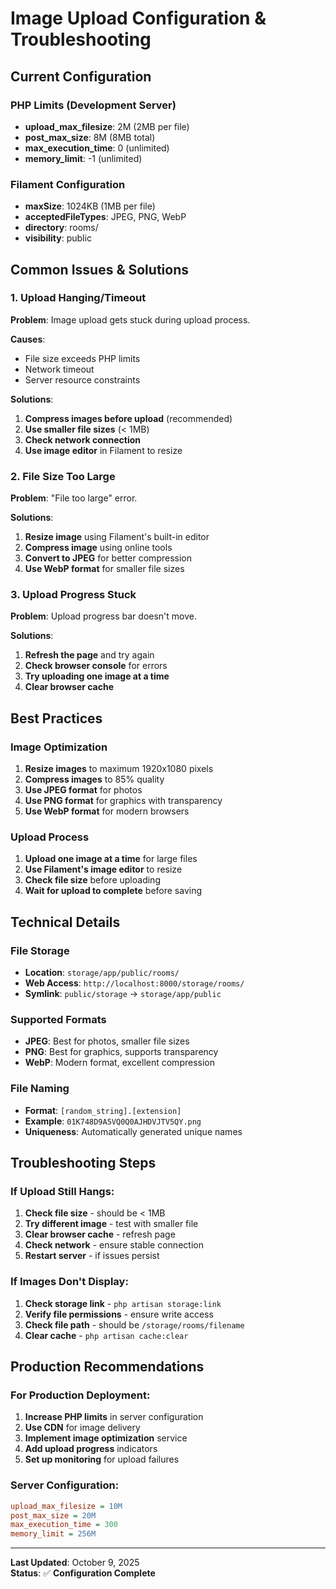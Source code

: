 # Image Upload Configuration & Troubleshooting

## Current Configuration

### PHP Limits (Development Server)
- **upload_max_filesize**: 2M (2MB per file)
- **post_max_size**: 8M (8MB total)
- **max_execution_time**: 0 (unlimited)
- **memory_limit**: -1 (unlimited)

### Filament Configuration
- **maxSize**: 1024KB (1MB per file)
- **acceptedFileTypes**: JPEG, PNG, WebP
- **directory**: rooms/
- **visibility**: public

## Common Issues & Solutions

### 1. Upload Hanging/Timeout
**Problem**: Image upload gets stuck during upload process.

**Causes**:
- File size exceeds PHP limits
- Network timeout
- Server resource constraints

**Solutions**:
1. **Compress images before upload** (recommended)
2. **Use smaller file sizes** (< 1MB)
3. **Check network connection**
4. **Use image editor** in Filament to resize

### 2. File Size Too Large
**Problem**: "File too large" error.

**Solutions**:
1. **Resize image** using Filament's built-in editor
2. **Compress image** using online tools
3. **Convert to JPEG** for better compression
4. **Use WebP format** for smaller file sizes

### 3. Upload Progress Stuck
**Problem**: Upload progress bar doesn't move.

**Solutions**:
1. **Refresh the page** and try again
2. **Check browser console** for errors
3. **Try uploading one image at a time**
4. **Clear browser cache**

## Best Practices

### Image Optimization
1. **Resize images** to maximum 1920x1080 pixels
2. **Compress images** to 85% quality
3. **Use JPEG format** for photos
4. **Use PNG format** for graphics with transparency
5. **Use WebP format** for modern browsers

### Upload Process
1. **Upload one image at a time** for large files
2. **Use Filament's image editor** to resize
3. **Check file size** before uploading
4. **Wait for upload to complete** before saving

## Technical Details

### File Storage
- **Location**: `storage/app/public/rooms/`
- **Web Access**: `http://localhost:8000/storage/rooms/`
- **Symlink**: `public/storage` → `storage/app/public`

### Supported Formats
- **JPEG**: Best for photos, smaller file sizes
- **PNG**: Best for graphics, supports transparency
- **WebP**: Modern format, excellent compression

### File Naming
- **Format**: `[random_string].[extension]`
- **Example**: `01K748D9A5VQ0Q0AJHDVJTV5QY.png`
- **Uniqueness**: Automatically generated unique names

## Troubleshooting Steps

### If Upload Still Hangs:
1. **Check file size** - should be < 1MB
2. **Try different image** - test with smaller file
3. **Clear browser cache** - refresh page
4. **Check network** - ensure stable connection
5. **Restart server** - if issues persist

### If Images Don't Display:
1. **Check storage link** - `php artisan storage:link`
2. **Verify file permissions** - ensure write access
3. **Check file path** - should be `/storage/rooms/filename`
4. **Clear cache** - `php artisan cache:clear`

## Production Recommendations

### For Production Deployment:
1. **Increase PHP limits** in server configuration
2. **Use CDN** for image delivery
3. **Implement image optimization** service
4. **Add upload progress** indicators
5. **Set up monitoring** for upload failures

### Server Configuration:
```ini
upload_max_filesize = 10M
post_max_size = 20M
max_execution_time = 300
memory_limit = 256M
```

---

**Last Updated**: October 9, 2025  
**Status**: ✅ **Configuration Complete**
